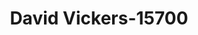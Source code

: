 ---
f_zip-code: 92335
f_state-code: CA
title: David Vickers-15700
f_phone: 909-427-8560
f_city-only: Fontana
f_address: 8990 Sierra Ave Fontana
f_location-unique-id: '15700'
slug: david-vickers-15700
updated-on: '2024-05-30T13:46:58.046Z'
created-on: '2024-05-30T13:36:59.803Z'
published-on: '2024-05-30T13:54:32.469Z'
f_city-state: cms/city/fontana-ca.md
f_company: cms/company/david-vickers.md
f_state: cms/state/california.md
layout: '[payday-loan].html'
tags: payday-loan
---
